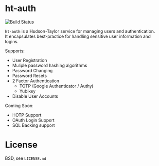 # ht-auth

[![Build Status](https://travis-ci.org/SomeoneWeird/ht-auth.svg?branch=master)](https://travis-ci.org/SomeoneWeird/ht-auth)

`ht-auth` is a Hudson-Taylor service for managing users and authentication. It encapsulates best-practice for handling sensitive user information and logins.

Supports:

* User Registration
* Muliple password hashing algorithms
* Password Changing
* Password Resets
* 2 Factor Authentication
	* TOTP (Google Authenticator / Authy)
  * Yubikey
* Disable User Accounts

Coming Soon:

* HOTP Support
* OAuth Login Support
* SQL Backing support

# License

BSD, see `LICENSE.md`
